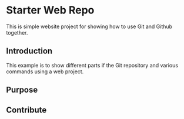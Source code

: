 # Starter Web Repo

This is simple website project for showing how to use Git and Github together.

## Introduction

This example is to show different parts if the Git repository and various commands using a web project.

## Purpose



## Contribute